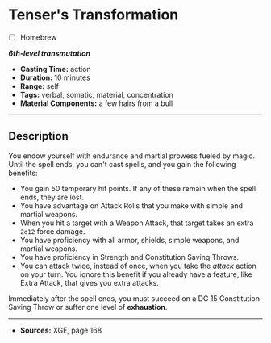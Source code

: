 # Tenser's Transformation
- [ ] Homebrew

***6th-level transmutation***
- **Casting Time:** action
- **Duration:** 10 minutes
- **Range:** self
- **Tags:** verbal, somatic, material, concentration
- **Material Components:** a few hairs from a bull

---

## Description
You endow yourself with endurance and martial prowess fueled by magic.
Until the spell ends, you can't cast spells, and you gain the following benefits:
- You gain 50 temporary hit points.
	If any of these remain when the spell ends, they are lost.
- You have advantage on Attack Rolls that you make with simple and martial weapons.
- When you hit a target with a Weapon Attack, that target takes an extra `2d12` force damage.
- You have proficiency with all armor, shields, simple weapons, and martial weapons.
- You have proficiency in Strength and Constitution Saving Throws.
- You can attack twice, instead of once, when you take the *attack* action on your turn.
	You ignore this benefit if you already have a feature, like Extra Attack, that gives you extra attacks.

Immediately after the spell ends, you must succeed on a DC 15 Constitution Saving Throw or suffer one level of **exhaustion**.

---

- **Sources:** XGE, page 168

